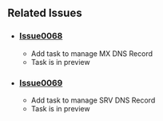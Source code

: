 ## Related Issues

- ### [Issue0068](https://github.com/expertasolutions/AzureDNSZoneExtensions/issues/68)

  - Add task to manage MX DNS Record
  - Task is in preview

- ### [Issue0069](https://github.com/expertasolutions/AzureDNSZoneExtensions/issues/69)

  - Add task to manage SRV DNS Record
  - Task is in preview